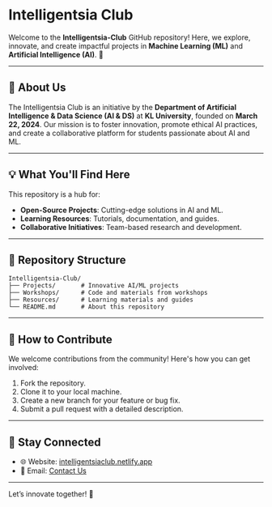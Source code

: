 # Intelligentsia Club

Welcome to the **Intelligentsia-Club** GitHub repository! Here, we explore, innovate, and create impactful projects in **Machine Learning (ML)** and **Artificial Intelligence (AI)**. 🚀

---

## 🌟 About Us
The Intelligentsia Club is an initiative by the **Department of Artificial Intelligence & Data Science (AI & DS)** at **KL University**, founded on **March 22, 2024**. Our mission is to foster innovation, promote ethical AI practices, and create a collaborative platform for students passionate about AI and ML.

---

## 💡 What You'll Find Here
This repository is a hub for:
- **Open-Source Projects**: Cutting-edge solutions in AI and ML.
- **Learning Resources**: Tutorials, documentation, and guides.
- **Collaborative Initiatives**: Team-based research and development.

---

## 📂 Repository Structure
```
Intelligentsia-Club/
├── Projects/       # Innovative AI/ML projects
├── Workshops/      # Code and materials from workshops
├── Resources/      # Learning materials and guides
└── README.md       # About this repository
```

---

## 🤝 How to Contribute
We welcome contributions from the community! Here's how you can get involved:
1. Fork the repository.
2. Clone it to your local machine.
3. Create a new branch for your feature or bug fix.
4. Submit a pull request with a detailed description.

---

## 📢 Stay Connected
- 🌐 Website: [intelligentsiaclub.netlify.app](https://intelligentsiaclub.netlify.app/)
- 📧 Email: [Contact Us](mailto:intelligentsiaclub@klu.ac.in)

---

Let’s innovate together! 🌟
